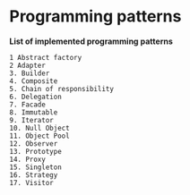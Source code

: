 # Programming patterns #

**List of implemented programming patterns**

    1 Abstract factory
    2 Adapter
    3. Builder
    4. Composite
    5. Chain of responsibility 
    6. Delegation
    7. Facade
    8. Immutable
    9. Iterator
    10. Null Object
    11. Object Pool
    12. Observer
    13. Prototype
    14. Proxy
    15. Singleton
    16. Strategy
    17. Visitor
